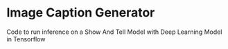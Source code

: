 # Image Caption Generator

Code to run inference on a Show And Tell Model with Deep Learning Model in Tensorflow
